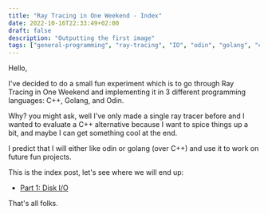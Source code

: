 ```yaml
---
title: "Ray Tracing in One Weekend - Index"
date: 2022-10-16T22:33:49+02:00
draft: false
description: "Outputting the first image"
tags: ["general-programming", "ray-tracing", "IO", "odin", "golang", "c++"]
---
```


Hello,

I've decided to do a small fun experiment which is to go through Ray Tracing in One Weekend and implementing it in 3
different programming languages: C++, Golang, and Odin.

Why? you might ask, well I've only made a single ray tracer before and I wanted to evaluate a C++ alternative because
I want to spice things up a bit, and maybe I can get something cool at the end.

I predict that I will either like odin or golang (over C++) and use it to work on future fun projects.

This is the index post, let's see where we will end up:
- [Part 1: Disk I/O](./rtow-part-1.md)

That's all folks.
